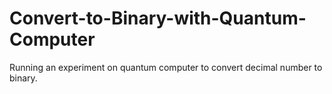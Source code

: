 # Convert-to-Binary-with-Quantum-Computer
Running an experiment on quantum computer to convert decimal number to binary.
